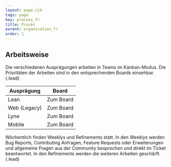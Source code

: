 ```yaml
---
layout: page.njk
tags: page
key: process_fr
title: Procès
parent: organisation_fr
order: 1
---
```


## Arbeitsweise

Die verschiedenen Ausprägungen arbeiten in Teams im Kanban-Modus. Die Prioritäten der Arbeiten sind in den entsprechenden Boards einsehbar.{.lead}

| Ausprägung             | Board                                                                                                                                                           |
|------------------------|-----------------------------------------------------------------------------------------------------------------------------------------------------------------|
| Lean                   | <sbb-link variant="inline" type="button" target="_blank" href="https://github.com/sbb-design-systems/sbb-angular/projects/3">Zum Board</sbb-link> |
| Web (Legacy)           | <sbb-link variant="inline" type="button" target="_blank" href="https://github.com/sbb-design-systems/sbb-angular/projects/3">Zum Board</sbb-link> |
| Lyne                   | <sbb-link variant="inline" type="button" target="_blank" href="https://github.com/orgs/lyne-design-system/projects/4">Zum Board</sbb-link>        |
| Mobile                 | <sbb-link variant="inline" type="button" target="_blank" href="https://github.com/orgs/SchweizerischeBundesbahnen/projects/5">Zum Board</sbb-link>|

Wöchentlich finden Weeklys und Refinements statt. In den Weeklys werden Bug Reports, Contributing Anfragen, Feature Requests oder Erweiterungen und allgemeine Fragen aus der Community besprochen und direkt im Ticket beantwortet. In den Refinements werden die weiteren Arbeiten geschärft.{.lead}  

